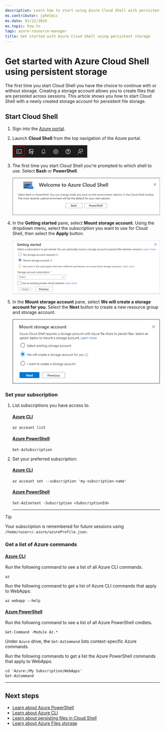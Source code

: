 ```yaml
---
description: Learn how to start using Azure Cloud Shell with persistent storage.
ms.contributor: jahelmic
ms.date: 01/22/2024
ms.topic: how-to
tags: azure-resource-manager
title: Get started with Azure Cloud Shell using persistent storage
---
```

# Get started with Azure Cloud Shell using persistent storage

The first time you start Cloud Shell you have the choice to continue with or without storage.
Creating a storage account allows you to create files that are persisted across sessions. This
article shows you how to start Cloud Shell with a newly created storage account for persistent file
storage.

## Start Cloud Shell

1. Sign into the [Azure portal][04].
1. Launch **Cloud Shell** from the top navigation of the Azure portal.

   ![Screenshot showing how to start Azure Cloud Shell in the Azure portal.][07]

1. The first time you start Cloud Shell you're prompted to which shell to use. Select **Bash** or
   **PowerShell**.

   ![Screenshot showing the prompt to select the shell.][05]

1. In the **Getting started** pane, select **Mount storage account**. Using the dropdown menu,
   select the subscription you want to use for Cloud Shell, then select the **Apply** button.

   ![Screenshot showing the select subscription and optional storage prompt.][06]

1. In the **Mount storage account** pane, select **We will create a storage account for you**.
   Select the **Next** button to create a new resource group and storage account.

   ![Screenshot showing the create storage account prompt.][08]

### Set your subscription

1. List subscriptions you have access to.

   <!-- markdownlint-disable MD023 MD024 MD051-->
   #### [Azure CLI](#tab/azurecli)

   ```azurecli-interactive
   az account list
   ```

   #### [Azure PowerShell](#tab/powershell)

   ```azurepowershell-interactive
   Get-AzSubscription
   ```

1. Set your preferred subscription:

   #### [Azure CLI](#tab/azurecli)

   ```azurecli-interactive
   az account set --subscription 'my-subscription-name'
   ```

   #### [Azure PowerShell](#tab/powershell)

   ```azurepowershell-interactive
   Set-AzContext -Subscription <SubscriptionId>
   ```
   <!-- markdownlint-enable MD023 MD024 MD051-->
   ---

> [!TIP]
> Your subscription is remembered for future sessions using `/home/<user>/.azure/azureProfile.json`.

### Get a list of Azure commands

<!-- markdownlint-disable MD023 MD024 MD051-->
#### [Azure CLI](#tab/azurecli)

Run the following command to see a list of all Azure CLI commands.

```azurecli-interactive
az
```

Run the following command to get a list of Azure CLI commands that apply to WebApps:

```azurecli-interactive
az webapp --help
```

#### [Azure PowerShell](#tab/powershell)

Run the following command to see a list of all Azure PowerShell cmdlets.

```azurepowershell-interactive
Get-Command -Module Az.*
```

Under `Azure` drive, the `Get-AzCommand` lists context-specific Azure commands.

Run the following commands to get a list the Azure PowerShell commands that apply to WebApps.

```azurepowershell-interactive
cd 'Azure:/My Subscription/WebApps'
Get-AzCommand
```
<!-- markdownlint-enable MD023 MD024 MD051-->

---

## Next steps

- [Learn about Azure PowerShell][03]
- [Learn about Azure CLI][02]
- [Learn about persisting files in Cloud Shell][09]
- [Learn about Azure Files storage][01]

<!-- link references -->
[01]: /azure/storage/files/storage-files-introduction
[02]: /cli/azure/
[03]: /powershell/azure/
[04]: https://portal.azure.com/
[05]: media/new-storage/choose-shell.png
[06]: media/new-storage/getting-started.png
[07]: media/new-storage/shell-icon.png
[08]: media/new-storage/create-new-storage.png
[09]: ../persisting-shell-storage.md

